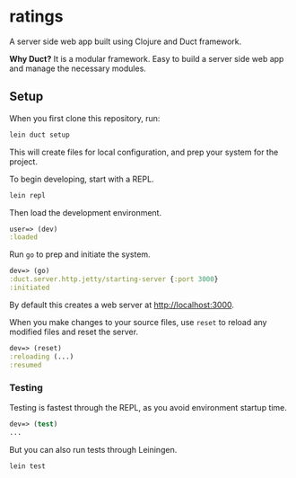 # ratings

A server side web app built using Clojure and Duct framework.

**Why Duct?** It is a modular framework. Easy to build a server side web app and manage the necessary modules.

## Setup

When you first clone this repository, run:

```sh
lein duct setup
```

This will create files for local configuration, and prep your system
for the project.

To begin developing, start with a REPL.

```sh
lein repl
```

Then load the development environment.

```clojure
user=> (dev)
:loaded
```
Run `go` to prep and initiate the system.

```clojure
dev=> (go)
:duct.server.http.jetty/starting-server {:port 3000}
:initiated
```

By default this creates a web server at <http://localhost:3000>.

When you make changes to your source files, use `reset` to reload any
modified files and reset the server.

```clojure
dev=> (reset)
:reloading (...)
:resumed
```

### Testing

Testing is fastest through the REPL, as you avoid environment startup
time.

```clojure
dev=> (test)
...
```

But you can also run tests through Leiningen.

```sh
lein test
```